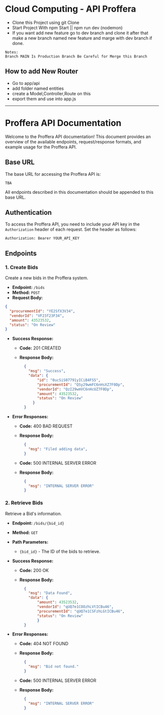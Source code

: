# Cloud Computing - API Proffera
- Clone this Project using git Clone
- Start Project With npm Start || npm run dev (nodemon)
- If you want add new feature go to dev branch and clone it after that make a new branch named new feature and marge with dev branch if done.

```
Notes:
Branch MAIN Is Production Branch Be Careful for Merge this Branch
```
## How to add New Router
- Go to app/api
- add folder named entities
- create a Model,Controller,Route on this
- export them and use into app.js

---

# Proffera API Documentation

Welcome to the Proffera API documentation! This document provides an overview of the available endpoints, request/response formats, and example usage for the Proffera API.

## Base URL

The base URL for accessing the Proffera API is:

```
TBA

```

All endpoints described in this documentation should be appended to this base URL.

## Authentication

To access the Proffera API, you need to include your API key in the `Authorization` header of each request. Set the header as follows:

```
Authorization: Bearer YOUR_API_KEY

```

## Endpoints

### 1\. Create Bids

Create a new bids in the Proffera system.

- **Endpoint:** `/bids`
- **Method:** `POST`
- **Request Body:**
    

``` json
{
  "procurementId": "YE2SfX3V34",
  "vendorId": "VF23f23F34",
  "amount": 43523532,
  "status": "On Review"
}
```

- **Success Response:**
    - **Code:** 201 CREATED
    - **Response Body:**
        
        ``` json
          {
            "msg": "Success",
            "data": {
                "id": "0ucSiS07791yICiB4FS5",
                "procurementId": "QSy29wmFC6nHsXZ7F0Dp",
                "vendorId": "QzI29wmVC6nHcUZ7F0Dp",
                "amount": 43523532,
                "status": "On Review"
              }
          }
        ```
        
- **Error Responses:**
    - **Code:** 400 BAD REQUEST
    - **Response Body:**
        
        ``` json
          {
            "msg": "Filed adding data",
          }
        
        ```
        
    - **Code:** 500 INTERNAL SERVER ERROR
    - **Response Body:**
        
        ``` json
          {
            "msg": "INTERNAL SERVER ERROR"
          }
        
        ```
### 2\. Retrieve Bids

Retrieve a Bid's information.

- **Endpoint:** `/bids/{bid_id}`
- **Method:** `GET`
- **Path Parameters:**
    - `{bid_id}` - The ID of the bids to retrieve.
- **Success Response:**
    - **Code:** 200 OK
    - **Response Body:**

        ``` json
          {
            "msg": "Data Found",
            "data": {
                "amount": 43523532,
                "vendorId": "qUQ7e1COOzhLVtICBu46",
                "procurementId": "qUQ7e1CSFzhLGtICBu46",
                "status": "On Review"
                }
          }
        
        ```
        
- **Error Responses:**
    - **Code:** 404 NOT FOUND
    - **Response Body:**
        
        ``` json
          {
            "msg": "Bid not found."
          }
        
        ```
        
    - **Code:** 500 INTERNAL SERVER ERROR
    - **Response Body:**
        
        ``` json
          {
            "msg": "INTERNAL SERVER ERROR"
          }
        
        ```
